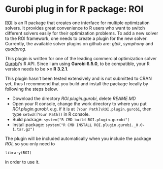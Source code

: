 # Gurobi plug in for R package: ROI

[ROI](https://github.com/cran/ROI) is an R package that creates one interface for multiple optimization solvers. It provides great convenience to R users who want to switch different solvers easily for their optimization problems. To add a new solver to the ROI framework, one needs to create a plugin for the new solver. Currently, the available solver plugins on github are: *glpk*, *symphony* and *quadprog*. 


This plugin is written for one of the leading commercial optimization solver [Gurobi](http://gurobi.com/)'s R API. Since I am using  **Gurobi 6.5.0**, to be compatible, your R version needs to be **>= R 3.2.1**. 


This plugin hasn't been tested extensively and is not submitted to CRAN yet, thus I recommend that you build and install the package locally by following the steps below. 


- Download the directory *ROI.plugin.gurobi*, delete *REAME.MD*
- Open your R console, change the work directory to where you put *ROI.plugin.gurobi*. e.g. if it is at `[Your Path]\ROI.plugin.gurobi`, then type `setwd([Your Path])` in R console.
- Build package: `system("R CMD build ROI.plugin.gurobi")`
- Install package: `system("R CMD INSTALL ROI.plugin.gurobi._0.0-1.tar.gz")`

The plugin will be included automatically when you include the package *ROI*, so you only need to 
```
library(ROI)
```
in order to use it. 
